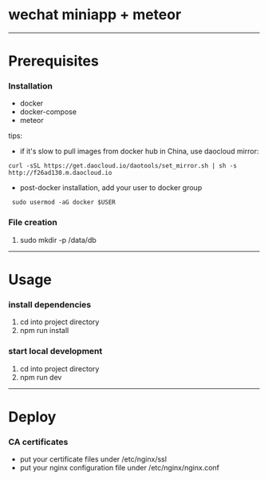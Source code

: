 # wechat miniapp + meteor
---
# Prerequisites
### Installation
 - docker
 - docker-compose
 - meteor

tips: 
 - if it's slow to pull images from docker hub in China, use daocloud mirror:
```
curl -sSL https://get.daocloud.io/daotools/set_mirror.sh | sh -s http://f26ad130.m.daocloud.io
```
 - post-docker installation, add your user to docker group
 ```
  sudo usermod -aG docker $USER
 ```

### File creation
 1. sudo mkdir -p /data/db

---
# Usage
### install dependencies
1. cd into project directory
2. npm run install

### start local development
1. cd into project directory
2. npm run dev

---
# Deploy
### CA certificates
- put your certificate files under /etc/nginx/ssl
- put your nginx configuration file under /etc/nginx/nginx.conf

